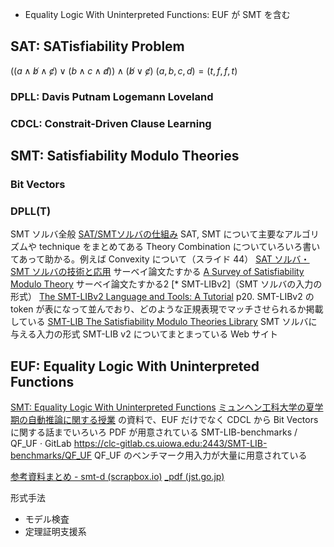 $$
\newcommand{\not}{\overline}
$$
- Equality Logic With Uninterpreted Functions: EUF が SMT を含む

## SAT: SATisfiability Problem
$((a\land\not b\land\not c)\lor(b\land c\land\not d))\land(\not b\lor\not c)$
$(a,b,c,d)=(t,f,f,t)$
### DPLL: Davis Putnam Logemann Loveland

### CDCL: Constrait-Driven Clause Learning

## SMT: Satisfiability Modulo Theories

### Bit Vectors

### DPLL(T)
SMT ソルバ全般
[SAT/SMTソルバの仕組み](https://www.slideshare.net/sakai/satsmt)
 	SAT, SMT について主要なアルゴリズムや technique をまとめてある
 	Theory Combination についていろいろ書いてあって助かる。例えば Convexity について（スライド 44）
 [SAT ソルバ・SMT ソルバの技術と応用](https://www.jstage.jst.go.jp/article/jssst/27/3/27_3_3_24/_pdf)
 	サーベイ論文たすかる
 [A Survey of Satisfiability Modulo Theory](https://arxiv.org/abs/1606.04786)
 	サーベイ論文たすかる2
[* SMT-LIBv2]（SMT ソルバの入力の形式）
[The SMT-LIBv2 Language and Tools: A Tutorial](http://smtlib.github.io/jSMTLIB/SMTLIBTutorial.pdf)
 	p20. SMT-LIBv2 の token が表になって並んでおり、どのような正規表現でマッチさせられるか掲載している
[SMT-LIB The Satisfiability Modulo Theories Library](http://smtlib.cs.uiowa.edu/)
 	SMT ソルバに与える入力の形式 SMT-LIB v2 についてまとまっている Web サイト

## EUF: Equality Logic With Uninterpreted Functions
 [SMT: Equality Logic With Uninterpreted Functions](https://www21.in.tum.de/teaching/sar/SS20/6.pdf)
		[ミュンヘン工科大学の夏学期の自動推論に関する授業](https://www21.in.tum.de/teaching/sar/SS20/) の資料で、EUF だけでなく CDCL から Bit Vectors に関する話までいろいろ PDF が用意されている
	SMT-LIB-benchmarks / QF_UF · GitLab https://clc-gitlab.cs.uiowa.edu:2443/SMT-LIB-benchmarks/QF_UF
		QF_UF のベンチマーク用入力が大量に用意されている


[参考資料まとめ - smt-d (scrapbox.io)](https://scrapbox.io/smt-d/%E5%8F%82%E8%80%83%E8%B3%87%E6%96%99%E3%81%BE%E3%81%A8%E3%82%81)
[_pdf (jst.go.jp)](https://www.jstage.jst.go.jp/article/jssst/27/3/27_3_3_24/_pdf)


形式手法
- モデル検査
- 定理証明支援系